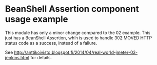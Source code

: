 # BeanShell Assertion component usage example 
This module has only a minor change compared to the 02 example. 
This just has a BeanShell Assertion, whih is used to handle 302 MOVED HTTP status code as a success, instead of a failure.

See http://anttikoivisto.blogspot.fi/2014/04/real-world-jmeter-03-jenkins.html for details.
